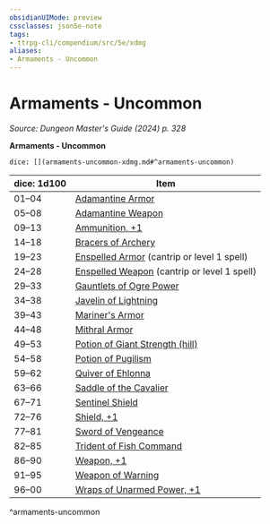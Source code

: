 ```yaml
---
obsidianUIMode: preview
cssclasses: json5e-note
tags:
- ttrpg-cli/compendium/src/5e/xdmg
aliases:
- Armaments - Uncommon
---
```

# Armaments - Uncommon
*Source: Dungeon Master's Guide (2024) p. 328* 

**Armaments - Uncommon**

`dice: [](armaments-uncommon-xdmg.md#^armaments-uncommon)`

| dice: 1d100 | Item |
|-------------|------|
| 01–04 | [Adamantine Armor](/3-Mechanics/CLI/items/adamantine-armor-xdmg.md) |
| 05–08 | [Adamantine Weapon](/3-Mechanics/CLI/items/adamantine-weapon-xdmg.md) |
| 09–13 | [Ammunition, +1](/3-Mechanics/CLI/items/1-ammunition-xdmg.md) |
| 14–18 | [Bracers of Archery](/3-Mechanics/CLI/items/bracers-of-archery-xdmg.md) |
| 19–23 | [Enspelled Armor](/3-Mechanics/CLI/items/enspelled-armor-xdmg.md) (cantrip or level 1 spell) |
| 24–28 | [Enspelled Weapon](/3-Mechanics/CLI/items/enspelled-weapon-xdmg.md) (cantrip or level 1 spell) |
| 29–33 | [Gauntlets of Ogre Power](/3-Mechanics/CLI/items/gauntlets-of-ogre-power-xdmg.md) |
| 34–38 | [Javelin of Lightning](/3-Mechanics/CLI/items/javelin-of-lightning-xdmg.md) |
| 39–43 | [Mariner's Armor](/3-Mechanics/CLI/items/mariners-armor-xdmg.md) |
| 44–48 | [Mithral Armor](/3-Mechanics/CLI/items/mithral-armor-xdmg.md) |
| 49–53 | [Potion of Giant Strength (hill)](/3-Mechanics/CLI/items/potion-of-hill-giant-strength-xdmg.md) |
| 54–58 | [Potion of Pugilism](/3-Mechanics/CLI/items/potion-of-pugilism-xdmg.md) |
| 59–62 | [Quiver of Ehlonna](/3-Mechanics/CLI/items/quiver-of-ehlonna-xdmg.md) |
| 63–66 | [Saddle of the Cavalier](/3-Mechanics/CLI/items/saddle-of-the-cavalier-xdmg.md) |
| 67–71 | [Sentinel Shield](/3-Mechanics/CLI/items/sentinel-shield-xdmg.md) |
| 72–76 | [Shield, +1](/3-Mechanics/CLI/items/1-shield-xdmg.md) |
| 77–81 | [Sword of Vengeance](/3-Mechanics/CLI/items/sword-of-vengeance-xdmg.md) |
| 82–85 | [Trident of Fish Command](/3-Mechanics/CLI/items/trident-of-fish-command-xdmg.md) |
| 86–90 | [Weapon, +1](/3-Mechanics/CLI/items/1-weapon-xdmg.md) |
| 91–95 | [Weapon of Warning](/3-Mechanics/CLI/items/weapon-of-warning-xdmg.md) |
| 96–00 | [Wraps of Unarmed Power, +1](/3-Mechanics/CLI/items/1-wraps-of-unarmed-power-xdmg.md) |
^armaments-uncommon